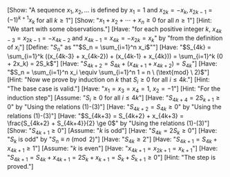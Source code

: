 [Show: "A sequence $x_1, x_2, \ldots$ is defined by $x_1 = 1$ and $x_{2k} = -x_k, x_{2k-1} = (-1)^{k+1} x_k$ for all $k \geq 1$"]
[Show: "$x_1 + x_2 + \cdots + x_n \geq 0$ for all $n \geq 1$"]
[Hint: "We start with some observations."]
[Have: "for each positive integer $k$, $x_{4k-3} = x_{2k-1} = -x_{4k-2}$ and $x_{4k-1} = x_{4k} = -x_{2k} = x_k$" by "from the definition of $x_i$"]
[Define: "$S_n$" as ""$S_n = \sum_{i=1}^n x_i$""]
[Have: "$S_{4k} = \sum_{i=1}^k ((x_{4k-3} + x_{4k-2}) + (x_{4k-1} + x_{4k})) = \sum_{i=1}^k (0 + 2x_k) = 2S_k$"]
[Have: "$S_{4k+2} = S_{4k} + (x_{4k+1} + x_{4k+2}) = S_{4k}$"]
[Have: "$S_n = \sum_{i=1}^n x_i \equiv \sum_{i=1}^n 1 = n \ (\text{mod} \ 2)$"]
[Hint: "Now we prove by induction on $k$ that $S_i \ge 0$ for all $i \le 4k$."]
[Hint: "The base case is valid."]
[Have: "$x_1 = x_3 = x_4 = 1,\ x_2 = -1$"]
[Hint: "For the induction step"]
[Assume: "$S_i \ge 0$ for all $i \le 4k$"]
[Have: "$S_{4k+4} = 2S_{k+1} \ge 0$" by "Using the relations (1)-(3)"]
[Have: "$S_{4k+2} = S_{4k} \ge 0$" by "Using the relations (1)-(3)"]
[Have: "$S_{4k+3} = S_{4k+2} + x_{4k+3} = \frac{S_{4k+2} + S_{4k+4}}{2} \ge 0$" by "Using the relations (1)-(3)"]
[Show: "$S_{4k+1} \ge 0$"]
[Assume: "$k$ is odd"]
[Have: "$S_{4k} = 2S_k \ge 0$"]
[Have: "$S_k$ is odd" by "$S_n \equiv n \pmod 2$"]
[Have: "$S_{4k} \ge 2$"]
[Have: "$S_{4k+1} = S_{4k} + x_{4k+1} \ge 1$"]
[Assume: "$k$ is even"]
[Have: "$x_{4k+1} = x_{2k+1} = x_{k+1}$"]
[Have: "$S_{4k+1} = S_{4k} + x_{4k+1} = 2S_k + x_{k+1} = S_k + S_{k+1} \ge 0$"]
[Hint: "The step is proved."]